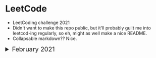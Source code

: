 # LeetCode 

- LeetCoding challenge 2021
- Didn't want to make this repo public, but it'll probably guilt me into leetcod-ing regularly, so eh, might as well make a nice README.
- Collapsable markdown?? Nice.

<details>
<summary style="font-size:20px">February 2021 </summary>

<br />


<details>
<summary style="font-size:18px"> <b>Day 1</b> - Number of 1 Bits </summary>
A function that takes an unsigned integer and returns the number of '1' bits it has (also known as the Hamming weight).

Eg - <br />

1. 
    * **Input**: 11
    * **Output**: 3
    * **Explaination**: The input 11 (binary string  0000000000000000000000000001011) has a total of three '1' bits.

2. 
    * **Input**: 32
    * **Output**: 1
    * **Explaination**: The input 32 (binary string  0000000000000000000000000100000) has a total of 1 '1' bit.
</details>
<details>
<summary style="font-size:18px"> <b>Day 2</b> - Trimming a binary tree </summary>

Given the <mark>root</mark> of a binary search tree and the lowest and highest boundaries as <mark>low</mark> and <mark>high</mark>, trim the tree so that all its elements lies in <mark>[low, high]</mark>. Trimming the tree should not change the relative structure of the elements that will remain in the tree (i.e., any node's descendant should remain a descendant). It can be proven that there is a unique answer.

Eg - <br />

1. 
   * **Input**: root = [1,0,2], low = 1, high = 2
   * **Output**: [1,null,2]

2. 
   * **Input**: root = [3,0,4,null,2,null,null,1], low = 1, high = 3
   * **Output**: [3,2,null,1]

3. 
   * **Input**: root = [1,null,2], low = 1, high = 3
   * **Output**: [1,null,2]
   
</details>

</details>